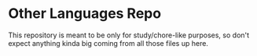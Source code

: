 # Other Languages Repo
This repository is meant to be only for study/chore-like purposes, so don't expect anything kinda big coming from all those files up here.
